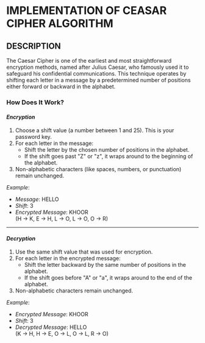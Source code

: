 # IMPLEMENTATION OF CEASAR CIPHER ALGORITHM

## DESCRIPTION

The Caesar Cipher is one of the earliest and most straightforward encryption methods, named after Julius Caesar, who famously used it to safeguard his confidential communications. This technique operates by shifting each letter in a message by a predetermined number of positions either forward or backward in the alphabet.


### How Does It Work?

#### *Encryption*
1. Choose a shift value (a number between 1 and 25). This is your password key.
2. For each letter in the message:
   - Shift the letter by the chosen number of positions in the alphabet.
   - If the shift goes past "Z" or "z", it wraps around to the beginning of the alphabet.
3. Non-alphabetic characters (like spaces, numbers, or punctuation) remain unchanged.

*Example*:
- *Message*: HELLO
- *Shift*: 3
- *Encrypted Message*: KHOOR  
  (H → K, E → H, L → O, L → O, O → R)

---

#### *Decryption*
1. Use the same shift value that was used for encryption.
2. For each letter in the encrypted message:
   - Shift the letter backward by the same number of positions in the alphabet.
   - If the shift goes before "A" or "a", it wraps around to the end of the alphabet.
3. Non-alphabetic characters remain unchanged.

*Example*:
- *Encrypted Message*: KHOOR
- *Shift*: 3
- *Decrypted Message*: HELLO  
  (K → H, H → E, O → L, O → L, R → O)
